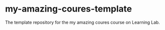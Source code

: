 # my-amazing-coures-template
The template repository for the my amazing coures course on Learning Lab.
